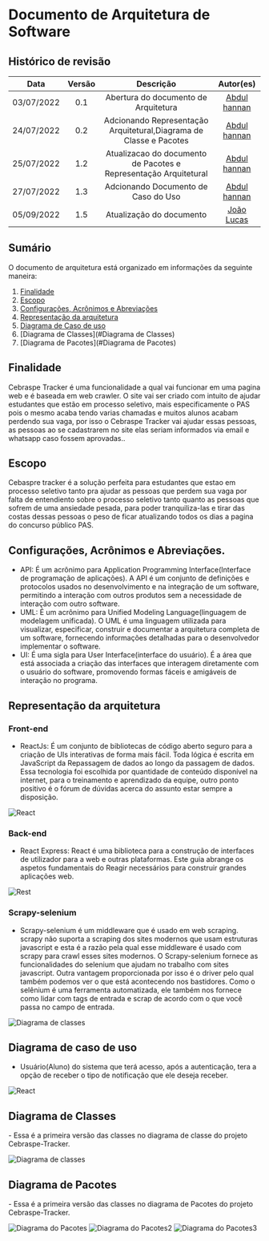 # Documento de Arquitetura de Software

## Histórico de revisão

| Data       | Versão | Descrição| Autor(es)|
| :----------: | :------: | :------: | :------: |
| 03/07/2022 | 0.1    | Abertura do documento de Arquitetura | [Abdul hannan](https://github.com/hannanhunny01)|
| 24/07/2022 | 0.2    | Adcionando Representação Arquitetural,Diagrama de Classe e Pacotes | [Abdul hannan](https://github.com/hannanhunny01)|
|25/07/2022 |1.2| Atualizacao do documento de Pacotes e Representação Arquitetural | [Abdul hannan](https://github.com/hannanhunny01)|
|27/07/2022 |1.3| Adcionando Documento de Caso do Uso | [Abdul hannan](https://github.com/hannanhunny01)|
|05/09/2022 |1.5| Atualização do documento | [João Lucas](https://github.com/hackairos)|


## Sumário

   O documento de arquitetura está organizado em informações da seguinte maneira:
   
   1. [Finalidade](#finalidade)
   2. [Escopo](#Escopo)
   3. [Configurações, Acrônimos e Abreviações](#Configurações)
   4. [Representação da arquitetura](#Representação)
   5. [Diagrama de Caso de uso](#Caso])
   6. [Diagrama de Classes](#Diagrama de Classes)
   7. [Diagrama de Pacotes](#Diagrama de Pacotes)



## Finalidade
<div id='Finalidade'/>


   Cebraspe Tracker é uma funcionalidade a qual vai funcionar em uma pagina web e é baseada em web crawler. O site vai ser criado com intuito de ajudar estudantes que estão em processo seletivo, mais especificamente o PAS pois o mesmo acaba tendo varias chamadas e muitos alunos acabam perdendo sua vaga, por isso o Cebraspe Tracker vai ajudar essas pessoas, as pessoas ao se cadastrarem no site elas seriam informados via email e whatsapp caso fossem aprovadas..


## Escopo
<div id='Escopo'/>

   Cebaspre tracker é a solução perfeita para estudantes que estao em processo seletivo tanto pra ajudar as pessoas que perdem sua vaga por falta de entendiento sobre o processo seletivo tanto quanto as pessoas que sofrem de uma ansiedade pesada, para poder tranquiliza-las e tirar das costas dessas pessoas o peso de ficar atualizando todos os dias a pagina do concurso público PAS.


## Configurações, Acrônimos e Abreviações.
<div id='Configurações'/>

   - API: É um acrônimo para Application Programming Interface(Interface de programação de aplicações). A API é um conjunto de definições e protocolos usados no desenvolvimento e na integração de um software, permitindo a interação com outros produtos sem a necessidade de interação com outro software.
   - UML: É um acrônimo para Unified Modeling Language(linguagem de modelagem unificada). O UML é uma linguagem utilizada para visualizar, especificar, construir e documentar a arquitetura completa de um software, fornecendo informações detalhadas para o desenvolvedor implementar o software.
   - UI: É uma sigla para User Interface(interface do usuário). É a área que está associada a criação das interfaces que interagem diretamente com o usuário do software, promovendo formas fáceis e amigáveis de interação no programa.



## Representação da arquitetura
<div id='Representação'/>

### Front-end
   - ReactJs: É um conjunto de bibliotecas de código aberto seguro para a criação de UIs interativas de forma mais fácil. Toda lógica é escrita em JavaScript da Repassagem de dados ao longo da passagem de dados. Essa tecnologia foi escolhida por quantidade de conteúdo disponível na internet, para o treinamento e aprendizado da equipe, outro ponto positivo é o fórum de dúvidas acerca do assunto estar sempre a disposição.
   
  ![React](../assets/images/react.png)
### Back-end
  - React Express: React é uma biblioteca para a construção de interfaces de utilizador para a web e outras plataformas. Este guia abrange os aspetos fundamentais do Reagir necessários para construir grandes aplicações web.

 ![Rest](../assets/images/rest.png)

### Scrapy-selenium
   - Scrapy-selenium é um middleware que é usado em web scraping. scrapy não suporta a scraping dos sites modernos que usam estruturas javascript e esta é a razão pela qual esse middleware é usado com scrapy para crawl esses sites modernos. O Scrapy-selenium fornece as funcionalidades do selenium que ajudam no trabalho com sites javascript. Outra vantagem proporcionada por isso é o driver pelo qual também podemos ver o que está acontecendo nos bastidores. Como o selênium é uma ferramenta automatizada, ele também nos fornece como lidar com tags de entrada e scrap de acordo com o que você passa no campo de entrada.
   
 ![Diagrama de classes](../assets/images/scrapy.png)


## Diagrama de caso de uso

<div id='Caso'/>


 - Usuário(Aluno) do sistema que terá acesso, após a autenticação, tera a opção de receber o tipo de notificação que ele deseja receber.
  
  ![React](../assets/images/documento-de-casoUso.png)



## Diagrama de Classes
<div id='Diagrama de Classes'/>
   - Essa é a primeira versão das classes no diagrama de classe do projeto Cebraspe-Tracker.
  
  ![Diagrama de classes](../assets/images/DiagramaDeClasses.png)
  


## Diagrama de Pacotes
<div id='Diagrama de Pacotes'/>
   - Essa é a primeira versão das classes no diagrama de Pacotes do projeto Cebraspe-Tracker.
  
  ![Diagrama do Pacotes](../assets/images/DiagramaDePacotes.png)
  ![Diagrama do Pacotes2](../assets/images/DiagramaDePacotes2.png)
  ![Diagrama do Pacotes3](../assets/images/Diagrama_depacote_3.png)
  

    




   


